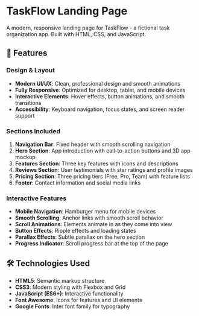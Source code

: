 # TaskFlow Landing Page

A modern, responsive landing page for TaskFlow - a fictional task organization app. Built with HTML, CSS, and JavaScript.

## 🚀 Features

### Design & Layout
- **Modern UI/UX**: Clean, professional design and smooth animations
- **Fully Responsive**: Optimized for desktop, tablet, and mobile devices
- **Interactive Elements**: Hover effects, button animations, and smooth transitions
- **Accessibility**: Keyboard navigation, focus states, and screen reader support

### Sections Included
1. **Navigation Bar**: Fixed header with smooth scrolling navigation
2. **Hero Section**: App introduction with call-to-action buttons and 3D app mockup
3. **Features Section**: Three key features with icons and descriptions
4. **Reviews Section**: User testimonials with star ratings and profile images
5. **Pricing Section**: Three pricing tiers (Free, Pro, Team) with feature lists
6. **Footer**: Contact information and social media links

### Interactive Features
- **Mobile Navigation**: Hamburger menu for mobile devices
- **Smooth Scrolling**: Anchor links with smooth scroll behavior
- **Scroll Animations**: Elements animate in as they come into view
- **Button Effects**: Ripple effects and loading states
- **Parallax Effects**: Subtle parallax on the hero section
- **Progress Indicator**: Scroll progress bar at the top of the page

## 🛠️ Technologies Used

- **HTML5**: Semantic markup structure
- **CSS3**: Modern styling with Flexbox and Grid
- **JavaScript (ES6+)**: Interactive functionality
- **Font Awesome**: Icons for features and UI elements
- **Google Fonts**: Inter font family for typography

